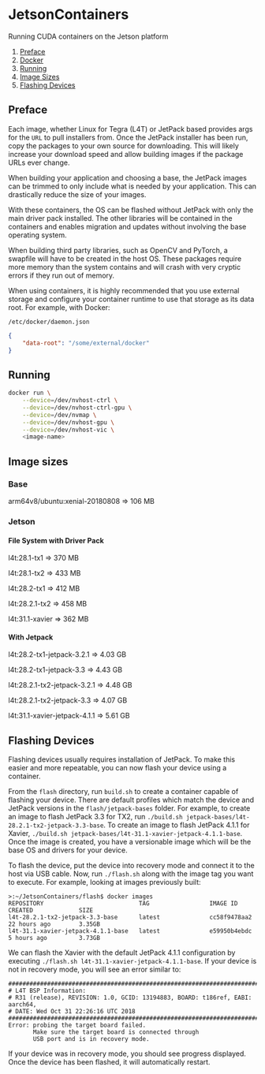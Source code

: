 # JetsonContainers
Running CUDA containers on the Jetson platform

1. [Preface](#preface)
2. [Docker](#docker)
3. [Running](#running)
4. [Image Sizes](#image-sizes)
5. [Flashing Devices](#flashing-devices)

## Preface

Each image, whether Linux for Tegra (L4T) or JetPack based provides args for the `URL` to pull installers from. Once the JetPack installer has been run, copy the packages to your own source for downloading. This will likely increase your download speed and allow building images if the package URLs ever change.

When building your application and choosing a base, the JetPack images can be trimmed to only include what is needed by your application. This can drastically reduce the size of your images.

With these containers, the OS can be flashed without JetPack with only the main driver pack installed. The other libraries will be contained in the containers and enables migration and updates without involving the base operating system.

When building third party libraries, such as OpenCV and PyTorch, a swapfile will have to be created in the host OS. These packages require more memory than the system contains and will crash with very cryptic errors if they run out of memory.

When using containers, it is highly recommended that you use external storage and configure your container runtime to use that storage as its data root. For example, with Docker:

`/etc/docker/daemon.json`
```json
{
    "data-root": "/some/external/docker"
}
```

## Running

```bash
docker run \
    --device=/dev/nvhost-ctrl \
    --device=/dev/nvhost-ctrl-gpu \
    --device=/dev/nvmap \
    --device=/dev/nvhost-gpu \
    --device=/dev/nvhost-vic \
    <image-name>
```

## Image sizes

### Base

arm64v8/ubuntu:xenial-20180808 => 106 MB

### Jetson

#### File System with Driver Pack

l4t:28.1-tx1 => 370 MB

l4t:28.1-tx2 => 433 MB

l4t:28.2-tx1 => 412 MB

l4t:28.2.1-tx2 => 458 MB

l4t:31.1-xavier => 362 MB

#### With Jetpack

l4t:28.2-tx1-jetpack-3.2.1 => 4.03 GB

l4t:28.2-tx1-jetpack-3.3 => 4.43 GB

l4t:28.2.1-tx2-jetpack-3.2.1 => 4.48 GB

l4t:28.2.1-tx2-jetpack-3.3 => 4.07 GB

l4t:31.1-xavier-jetpack-4.1.1 => 5.61 GB

## Flashing Devices

Flashing devices usually requires installation of JetPack. To make this easier and more repeatable, you can now flash your device using a container. 

From the `flash` directory, run `build.sh` to create a container capable of flashing your device. There are default profiles which match the device and JetPack versions in the `flash/jetpack-bases` folder. For example, to create an image to flash JetPack 3.3 for TX2, run `./build.sh jetpack-bases/l4t-28.2.1-tx2-jetpack-3.3-base`. To create an image to flash JetPack 4.1.1 for Xavier, `./build.sh jetpack-bases/l4t-31.1-xavier-jetpack-4.1.1-base`. Once the image is created, you have a versionable image which will be the base OS and drivers for your device.

To flash the device, put the device into recovery mode and connect it to the host via USB cable. Now, run `./flash.sh` along with the image tag you want to execute. For example, looking at images previously built:

```
>:~/JetsonContainers/flash$ docker images
REPOSITORY                           TAG                 IMAGE ID            CREATED             SIZE
l4t-28.2.1-tx2-jetpack-3.3-base      latest              cc58f9478aa2        22 hours ago        3.35GB
l4t-31.1-xavier-jetpack-4.1.1-base   latest              e59950b4ebdc        5 hours ago         3.73GB
```

We can flash the Xavier with the default JetPack 4.1.1 configuration by executing `./flash.sh l4t-31.1-xavier-jetpack-4.1.1-base`. If your device is not in recovery mode, you will see an error similar to:

```
###############################################################################
# L4T BSP Information:
# R31 (release), REVISION: 1.0, GCID: 13194883, BOARD: t186ref, EABI: aarch64, 
# DATE: Wed Oct 31 22:26:16 UTC 2018
###############################################################################
Error: probing the target board failed.
       Make sure the target board is connected through 
       USB port and is in recovery mode.
```

If your device was in recovery mode, you should see progress displayed. Once the device has been flashed, it will automatically restart.

